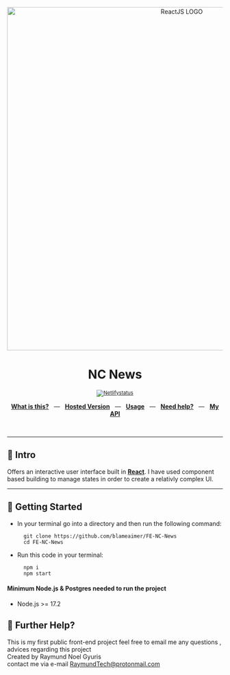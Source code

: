 <div align="center">
  <img src="https://www.freecodecamp.org/news/content/images/2021/06/Ekran-Resmi-2019-11-18-18.08.13.png" alt="ReactJS LOGO" width="800" />
  <p></p>
  <h1>NC News</h1>
  <p></p>
  <sup>
    <a href="https://nc-news-blame.netlify.app/">   <img src="https://api.netlify.com/api/v1/badges/66db1868-1862-420e-8c0a-a039422bbddc/deploy-status" alt="Netlifystatus"/></a>
   
  </sup>
  <br />
  <p align="center">
    <a href="#-intro"><b>What is this?</b></a>
    &nbsp;&nbsp;&mdash;&nbsp;&nbsp;
    <a href="https://nc-news-blame.netlify.app/"><b>Hosted Version</b></a>
    &nbsp;&nbsp;&mdash;&nbsp;&nbsp;
    <a href="#-getting-started"><b>Usage</b></a>
    &nbsp;&nbsp;&mdash;&nbsp;&nbsp;
    <a href="#-further-help"><b>Need help?</b></a>
    &nbsp;&nbsp;&mdash;&nbsp;&nbsp;
    <a href="https://github.com/blameaimer/Hosting-NC-NEWS"><b>My API</b></a>
  </p>
  <br />
</div>

---


## 👋 Intro

Offers an interactive user interface built in <a href="https://reactjs.org/"><b>React</b></a>. I have used component based building to manage states in order to create a relativly complex UI. 

---

## 🚀 Getting Started

* In your terminal go into a directory and then run the following command:

        git clone https://github.com/blameaimer/FE-NC-News
        cd FE-NC-News


* Run this code in your terminal:

        npm i
        npm start

#### Minimum Node.js & Postgres needed to run the project
* Node.js >= 17.2
    

## 👊 Further Help?
This is my first public front-end project feel free to email me any questions , advices regarding this project <br />
Created by Raymund Noel Gyuris <br />
contact me via e-mail RaymundTech@protonmail.com <br/>


 
<br />
